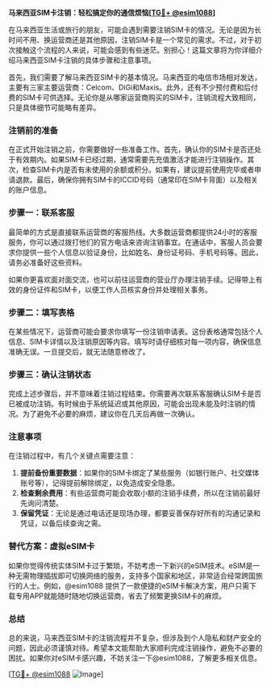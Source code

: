 **马来西亚SIM卡注销：轻松搞定你的通信烦恼[[TG💪+ @esim1088](https://t.me/s/esim1088)]**

在马来西亚生活或旅行的朋友，可能会遇到需要注销SIM卡的情况。无论是因为长时间不用、换运营商还是其他原因，注销SIM卡是一个常见的需求。不过，对于初次接触这个流程的人来说，可能会感到有些迷茫。别担心！这篇文章将为你详细介绍马来西亚SIM卡注销的具体步骤和注意事项。

首先，我们需要了解马来西亚SIM卡的基本情况。马来西亚的电信市场相对发达，主要有三家主要运营商：Celcom、DiGi和Maxis。此外，还有不少预付费和后付费的SIM卡可供选择。无论你是从哪家运营商购买的SIM卡，注销流程大致相同，只是具体细节可能略有差异。

### 注销前的准备

在正式开始注销之前，你需要做好一些准备工作。首先，确认你的SIM卡是否还处于有效期内。如果SIM卡已经过期，通常需要先充值激活才能进行注销操作。其次，检查SIM卡内是否有未使用的余额或积分。如果有，建议提前使用完毕或者申请退款。最后，确保你拥有SIM卡的ICCID号码（通常印在SIM卡背面）以及相关的账户信息。

### 步骤一：联系客服

最简单的方式是直接联系运营商的客服热线。大多数运营商都提供24小时的客服服务，你可以通过拨打他们的官方电话来咨询注销事宜。在通话中，客服人员会要求你提供一些个人信息以验证身份，比如姓名、身份证号码、手机号码等。因此，请务必准备好这些资料。

如果你更喜欢面对面交流，也可以前往运营商的营业厅办理注销手续。记得带上有效的身份证件和SIM卡，以便工作人员核实身份并处理相关事务。

### 步骤二：填写表格

在某些情况下，运营商可能会要求你填写一份注销申请表。这份表格通常包括个人信息、SIM卡详情以及注销原因等内容。填写时请仔细核对每一项内容，确保信息准确无误。一旦提交后，就无法随意修改了。

### 步骤三：确认注销状态

完成上述步骤后，并不意味着注销过程结束。你需要再次联系客服确认SIM卡是否已被成功注销。有时候由于系统延迟或其他原因，可能会出现未能及时注销的情况。为了避免不必要的麻烦，建议你在几天后再做一次确认。

### 注意事项

在注销过程中，有几个关键点需要注意：

1. **提前备份重要数据**：如果你的SIM卡绑定了某些服务（如银行账户、社交媒体账号等），记得提前解除绑定，以免造成安全隐患。
2. **检查剩余费用**：有些运营商可能会收取小额的注销手续费，所以在注销前最好先询问清楚。
3. **保留凭证**：无论是通过电话还是现场办理，都要妥善保存好所有的沟通记录和凭证，以备后续查询之需。

### 替代方案：虚拟eSIM卡

如果你觉得传统实体SIM卡过于繁琐，不妨考虑一下新兴的eSIM技术。eSIM是一种无需物理插拔即可切换网络的服务，支持多个国家和地区，非常适合经常跨国旅行的人士。例如，@esim1088 提供了一款便捷的eSIM卡解决方案，用户只需下载专用APP就能随时随地切换运营商，省去了频繁更换SIM卡的麻烦。

### 总结

总的来说，马来西亚SIM卡的注销流程并不复杂，但涉及到个人隐私和财产安全的问题，因此必须谨慎对待。希望本文能帮助大家顺利完成注销操作，避免不必要的困扰。如果你对eSIM卡感兴趣，不妨关注一下@esim1088，了解更多相关信息。

[[TG💪+ @esim1088](https://t.me/s/esim1088) ![Image](https://i.postimg.cc/4NQfJmqS/Snipaste-2025-05-13-00-14-12.png)]